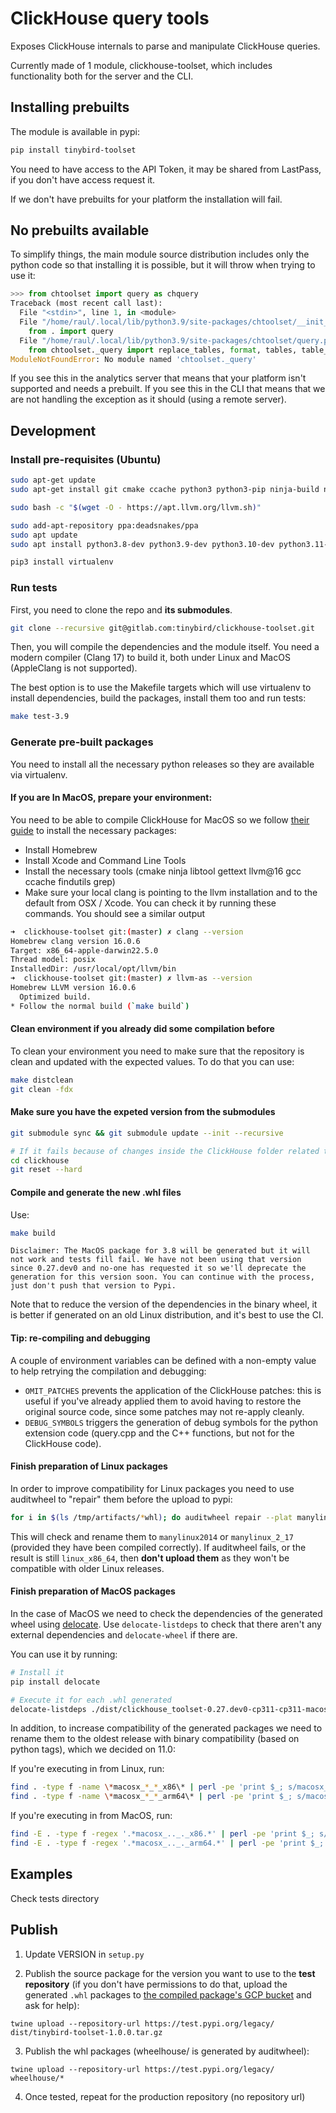 # ClickHouse query tools

Exposes ClickHouse internals to parse and manipulate ClickHouse queries.

Currently made of 1 module, clickhouse-toolset, which includes functionality both for the server and the CLI.

## Installing prebuilts

The module is available in pypi:

```bash
pip install tinybird-toolset
```
You need to have access to the API Token, it may be shared from LastPass, if you don't have access request it. 

If we don't have prebuilts for your platform the installation will fail.

## No prebuilts available

To simplify things, the main module source distribution includes only the python code so that installing it is possible,
but it will throw when trying to use it:

```python
>>> from chtoolset import query as chquery
Traceback (most recent call last):
  File "<stdin>", line 1, in <module>
  File "/home/raul/.local/lib/python3.9/site-packages/chtoolset/__init__.py", line 1, in <module>
    from . import query
  File "/home/raul/.local/lib/python3.9/site-packages/chtoolset/query.py", line 1, in <module>
    from chtoolset._query import replace_tables, format, tables, table_if_is_simple_query
ModuleNotFoundError: No module named 'chtoolset._query'
```

If you see this in the analytics server that means that your platform isn't supported and needs a prebuilt. If you see
this in the CLI that means that we are not handling the exception as it should (using a remote server).

## Development

### Install pre-requisites (Ubuntu)

```bash
sudo apt-get update
sudo apt-get install git cmake ccache python3 python3-pip ninja-build nasm yasm gawk lsb-release wget software-properties-common gnupg

sudo bash -c "$(wget -O - https://apt.llvm.org/llvm.sh)"

sudo add-apt-repository ppa:deadsnakes/ppa
sudo apt update
sudo apt install python3.8-dev python3.9-dev python3.10-dev python3.11-dev python3.12-dev python3.13-dev

pip3 install virtualenv
```

### Run tests

First, you need to clone the repo and **its submodules**.

```bash
git clone --recursive git@gitlab.com:tinybird/clickhouse-toolset.git
```

Then, you will compile the dependencies and the module itself. You need a modern compiler (Clang 17) to build it, both under Linux and MacOS (AppleClang is not supported).

The best option is to use the Makefile targets which will use virtualenv to install dependencies, build the packages, install them too and run tests:

```bash
make test-3.9
```

### Generate pre-built packages

You need to install all the necessary python releases so they are available via virtualenv.

#### If you are In MacOS, prepare your environment:

You need to be able to compile ClickHouse for MacOS so we follow [their guide](https://github.com/ClickHouse/ClickHouse/blob/master/docs/en/development/build-osx.md) to install the necessary packages:

* Install Homebrew
* Install Xcode and Command Line Tools
* Install the necessary tools (cmake ninja libtool gettext llvm@16 gcc ccache findutils grep)
* Make sure your local clang is pointing to the llvm installation and to the default from OSX / Xcode.  You can check it by running these commands. You should see a similar output
```bash
➜  clickhouse-toolset git:(master) ✗ clang --version
Homebrew clang version 16.0.6
Target: x86_64-apple-darwin22.5.0
Thread model: posix
InstalledDir: /usr/local/opt/llvm/bin
➜  clickhouse-toolset git:(master) ✗ llvm-as --version
Homebrew LLVM version 16.0.6
  Optimized build.
* Follow the normal build (`make build`)
```

#### Clean environment if you already did some compilation before
To clean your environment you need to make sure that the repository is clean and updated with the expected values. To do that you can use:

```bash
make distclean
git clean -fdx
```

#### Make sure you have the expeted version from the submodules
```bash
git submodule sync && git submodule update --init --recursive

# If it fails because of changes inside the ClickHouse folder related to the patchs we apply, just reset all the changes in that directory so these patchs can be reaplied in the next step.
cd clickhouse
git reset --hard
```

#### Compile and generate the new .whl files
Use:

```bash
make build
```

```
Disclaimer: The MacOS package for 3.8 will be generated but it will not work and tests fill fail. We have not been using that version since 0.27.dev0 and no-one has requested it so we'll deprecate the generation for this version soon. You can continue with the process, just don't push that version to Pypi.
```

Note that to reduce the version of the dependencies in the binary wheel, it is better if generated on an old Linux distribution, and it's best to use the CI.

#### Tip: re-compiling and debugging

A couple of environment variables can be defined with a non-empty value to help retrying the compilation and debugging:

* `OMIT_PATCHES` prevents the application of the ClickHouse patches: this is useful if you've already applied them to avoid having to restore the original source code, since some patches may not re-apply cleanly.
* `DEBUG_SYMBOLS` triggers the generation of debug symbols for the python extension code (query.cpp and the C++ functions, but not for the ClickHouse code).

#### Finish preparation of Linux packages

In order to improve compatibility for Linux packages you need to use auditwheel to "repair" them  before the upload to pypi:

```bash
for i in $(ls /tmp/artifacts/*whl); do auditwheel repair --plat manylinux2014_x86_64 $i; done
```

This will check and rename them to `manylinux2014` or `manylinux_2_17` (provided they have been compiled correctly). If auditwheel fails, or the result is still `linux_x86_64`, then **don't upload them** as they won't be compatible with older Linux releases.

#### Finish preparation of MacOS packages

In the case of MacOS we need to check the dependencies of the generated wheel using [delocate](https://github.com/matthew-brett/delocate). Use `delocate-listdeps` to check that there aren't any external dependencies and `delocate-wheel` if there are.

You can use it by running:
```bash
# Install it
pip install delocate

# Execute it for each .whl generated
delocate-listdeps ./dist/clickhouse_toolset-0.27.dev0-cp311-cp311-macosx_12_0_x86_64.whl
```

In addition, to increase compatibility of the generated packages we need to rename them to the oldest release with binary compatibility (based on python tags), which we decided on 11.0:

If you're executing in from Linux, run:
```bash
find . -type f -name \*macosx_*_*_x86\* | perl -pe 'print $_; s/macosx_.._.+_x86/macosx_11_0_x86/' | xargs -d "\n" -n2 mv
find . -type f -name \*macosx_*_*_arm64\* | perl -pe 'print $_; s/macosx_.._.+_arm64/macosx_11_0_arm64/' | xargs -d "\n" -n2 mv
```

If you're executing in from MacOS, run:
```bash
find -E . -type f -regex '.*macosx_.._._x86.*' | perl -pe 'print $_; s/macosx_.._.+_x86/macosx_11_0_x86/' | xargs -n2 mv
find -E . -type f -regex '.*macosx_.._._arm64.*' | perl -pe 'print $_; s/macosx_.._.+_arm64/macosx_11_0_arm64/' | xargs -n2 mv
```

## Examples

Check tests directory

## Publish

1. Update VERSION in `setup.py`

2. Publish the source package for the version you want to use to the **test repository** (if you don't have permissions to do that, upload the generated `.whl` packages to [the compiled package's GCP bucket](https://console.cloud.google.com/storage/browser/tinybird-bdist_wheels?pageState=(%22StorageObjectListTable%22:(%22f%22:%22%255B%255D%22))&prefix=&) and ask for help):

```
twine upload --repository-url https://test.pypi.org/legacy/ dist/tinybird-toolset-1.0.0.tar.gz
```

3. Publish the whl packages (wheelhouse/ is generated by auditwheel):

```
twine upload --repository-url https://test.pypi.org/legacy/ wheelhouse/*
```

4. Once tested, repeat for the production repository (no repository url)
